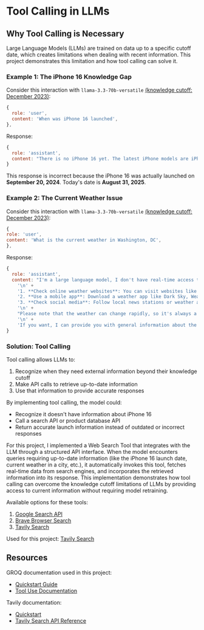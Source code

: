 # Tool Calling in LLMs

## Why Tool Calling is Necessary

Large Language Models (LLMs) are trained on data up to a specific cutoff date, which creates limitations when dealing with recent information. This project demonstrates this limitation and how tool calling can solve it.

### Example 1: The iPhone 16 Knowledge Gap

Consider this interaction with `llama-3.3-70b-versatile` [(knowledge cutoff: December 2023)](https://github.com/meta-llama/llama-models/blob/main/models/llama3_3/MODEL_CARD.md):

```javascript
{
  role: 'user',
  content: 'When was iPhone 16 launched',
},
```

Response:

```javascript
{
  role: 'assistant',
  content: "There is no iPhone 16 yet. The latest iPhone models are iPhone 14 series, which were launched on September 7, 2022. Apple typically releases new iPhone models every year, but they have not announced or launched an iPhone 16 model. If you're looking for information on upcoming iPhone models, I'd be happy to provide you with the latest rumors and speculations!"
}
```

This response is incorrect because the iPhone 16 was actually launched on **September 20, 2024**. Today's date is **August 31, 2025**.

### Example 2: The Current Weather Issue

Consider this interaction with `llama-3.3-70b-versatile` [(knowledge cutoff: December 2023)](https://github.com/meta-llama/llama-models/blob/main/models/llama3_3/MODEL_CARD.md):

```javascript
{
role: 'user',
content: 'What is the current weather in Washington, DC',
},
```

Response:

```javascript
{
  role: 'assistant',
  content: "I'm a large language model, I don't have real-time access to current weather conditions. But I can suggest some ways for you to find out the current weather in Washington, DC:\n" +
    '\n' +
    '1. **Check online weather websites**: You can visit websites like AccuWeather, Weather.com, or the National Weather Service (NWS) to get the current weather conditions in Washington, DC.\n' +
    '2. **Use a mobile app**: Download a weather app like Dark Sky, Weather Underground, or The Weather Channel to get real-time weather updates on your smartphone.\n' +
    '3. **Check social media**: Follow local news stations or weather accounts on social media platforms like Twitter or Facebook to get updates on the current weather in Washington, DC.\n' +
    '\n' +
    "Please note that the weather can change rapidly, so it's always a good idea to check multiple sources for the most up-to-date information.\n" +
    '\n' +
    'If you want, I can provide you with general information about the climate in Washington, DC, or help you with anything else. Just let me know!'
}
```

### Solution: Tool Calling

Tool calling allows LLMs to:

1. Recognize when they need external information beyond their knowledge cutoff
2. Make API calls to retrieve up-to-date information
3. Use that information to provide accurate responses

By implementing tool calling, the model could:

-   Recognize it doesn't have information about iPhone 16
-   Call a search API or product database API
-   Return accurate launch information instead of outdated or incorrect responses

For this project, I implemented a Web Search Tool that integrates with the LLM through a structured API interface. When the model encounters queries requiring up-to-date information (like the iPhone 16 launch date, current weather in a city, etc.), it automatically invokes this tool, fetches real-time data from search engines, and incorporates the retrieved information into its response. This implementation demonstrates how tool calling can overcome the knowledge cutoff limitations of LLMs by providing access to current information without requiring model retraining.

Available options for these tools:

1.  [Google Search API](https://serper.dev/)
2.  [Brave Browser Search](https://brave.com/search/api/)
3.  [Tavily Search](https://www.tavily.com/)

Used for this project: [Tavily Search](https://www.tavily.com/)

## Resources

GROQ documentation used in this project:

-   [Quickstart Guide](https://console.groq.com/docs/quickstart)
-   [Tool Use Documentation](https://console.groq.com/docs/tool-use)

Tavily documentation:

-   [Quickstart](https://docs.tavily.com/documentation/quickstart)
-   [Tavily Search API Reference](https://docs.tavily.com/documentation/api-reference/endpoint/search)

```

```
